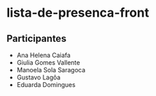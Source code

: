 # lista-de-presenca-front

## Participantes
- Ana Helena Caiafa
- Giulia Gomes Vallente
- Manoela Sola Saragoca
- Gustavo Lagôa
- Eduarda Domingues

